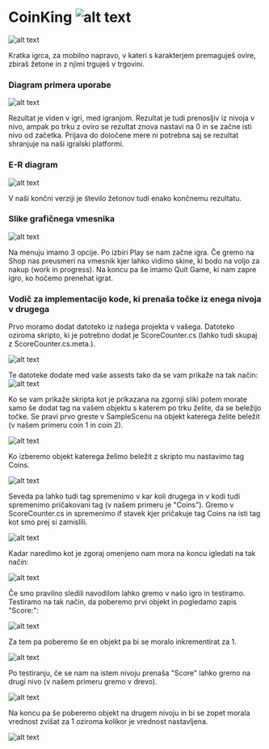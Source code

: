 # CoinKing  ![alt text](rsz_7_1.png)
![alt text](4.png)

Kratka igrca, za mobilno napravo, v kateri s karakterjem premaguješ ovire, zbiraš žetone in z njimi trguješ v trgovini.

### Diagram primera uporabe

 ![alt text](1.png)
 
 Rezultat je viden v igri, med igranjom. Rezultat je tudi prenosljiv iz nivoja v nivo, ampak po trku z oviro se rezultat znova nastavi na 0 in se začne isti nivo od začetka. Prijava do določene mere ni potrebna saj se rezultat shranjuje na naši igralski platformi.

### E-R diagram 

  ![alt text](2.png)
  
  V naši končni verziji je število žetonov tudi enako končnemu rezultatu.

### Slike grafičnega vmesnika

 ![alt text](3.png)

Na menuju imamo 3 opcije. Po izbiri Play se nam začne igra. Če gremo na Shop nas preusmeri na vmesnik kjer lahko vidimo skine, ki bodo na voljo za nakup (work in progress). Na koncu pa še imamo Quit Game, ki nam zapre igro, ko hočemo prenehat igrat.

### Vodič za implementacijo kode, ki prenaša točke iz enega nivoja v drugega

Prvo moramo dodat datoteko iz našega projekta v vašega. Datoteko oziroma skripto, ki je potrebno dodat je ScoreCounter.cs (lahko tudi skupaj z ScoreCounter.cs.meta.).

![alt text](7.PNG)

Te datoteke dodate med vaše assests tako da se vam prikaže na tak način: 
![alt text](8.PNG)

Ko se vam prikaže skripta kot je prikazana na zgornji sliki potem morate samo še dodat tag na vašem objektu s katerem po trku želite, da se beležijo točke.
Se pravi prvo greste v SampleScenu na objekt katerega želite beležit (v našem primeru coin 1 in coin 2).

![alt text](9.PNG)

Ko izberemo objekt katerega želimo beležit z skripto mu nastavimo tag Coins.

![alt text](10.PNG)

Seveda pa lahko tudi tag spremenimo v kar koli drugega in v kodi tudi spremenimo pričakovani tag (v našem primeru je "Coins").
Gremo v ScoreCounter.cs in spremenimo if stavek kjer pričakuje tag Coins na isti tag kot smo prej si zamislili.

![alt text](11.PNG)

Kadar naredimo kot je zgoraj omenjeno nam mora na koncu igledati na tak način:

![alt text](12.PNG)

Če smo pravilno sledili navodilom lahko gremo v našo igro in testiramo. Testiramo na tak način, da poberemo prvi objekt in pogledamo zapis "Score:":

![alt text](13.PNG)

Za tem pa poberemo še en objekt pa bi se moralo inkrementirat za 1.

![alt text](14.PNG)

Po testiranju, če se nam na istem nivoju prenaša "Score" lahko gremo na drugi nivo (v našem primeru gremo v drevo). 

![alt text](15.PNG)

Na koncu pa še poberemo objekt na drugem nivoju in bi se zopet morala vrednost zvišat za 1 oziroma kolikor je vrednost nastavljena.

![alt text](16.PNG)

